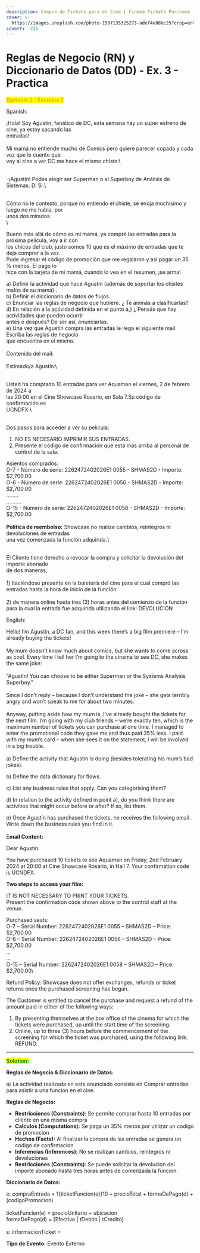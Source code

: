 ```yaml
---
description: Compra de Tickets para el Cine | Cinema Tickets Purchase
cover: >-
  https://images.unsplash.com/photo-1587135325273-adef4e88bc25?crop=entropy&cs=srgb&fm=jpg&ixid=M3wxOTcwMjR8MHwxfHNlYXJjaHw0fHxtb3ZpZSUyMHRpY2tldHN8ZW58MHx8fHwxNzQ0MzAwNTU2fDA&ixlib=rb-4.0.3&q=85
coverY: -235
---
```


# Reglas de Negocio (RN) y Diccionario de Datos (DD) - Ex. 3 - Practica

<mark style="color:orange;">**Ejercicio 2 - Exercise 2**</mark>

Spanish:

¡Hola! Soy Agustín, fanático de DC, esta semana hay un super estreno de cine, ya estoy sacando las\
entradas!\
\
Mi mamá no entiende mucho de Comics pero quiere parecer copada y cada vez que le cuento que\
voy al cine a ver DC me hace el mismo chiste:\
\
–¡Agustín! Podes elegir ser Superman o el Superboy de Análisis de Sistemas. Di Si.\
\
Cómo no le contesto, porque no entiendo el chiste, se enoja muchísimo y luego no me habla, por\
unos dos minutos.\
\
Bueno más allá de cómo es mi mamá, ya compré las entradas para la próxima película, voy a ir con\
los chicos del club, justo somos 10 que es el máximo de entradas que te deja comprar a la vez.\
Pude ingresar el código de promoción que me regalaron y así pagar un 35 % menos. El pago lo\
hice con la tarjeta de mi mamá, cuando lo vea en el resumen, ¡se arma!

a) Definir la actividad que hace Agustín (además de soportar los chistes malos de su mamá) .\
b) Definir el diccionario de datos de flujos.\
c) Enunciar las reglas de negocio que hubiere. ¿ Te animás a clasificarlas?\
d) En relación a la actividad definida en el punto a,) ¿ Pensás que hay actividades que pueden ocurrir\
antes o después? De ser así, enunciarlas.\
e) Una vez que Agustín compra las entradas le llega el siguiente mail. Escriba las reglas de negocio\
que encuentra en el mismo. \
\
Contenido del mail:\
\
Estimado/a Agustín:\
\
Usted ha comprado 10 entradas para ver Aquaman el viernes, 2 de febrero de 2024 a\
las 20:00 en el Cine Showcase Rosario, en Sala 7.Su código de confirmación es\
UCNDFX.\
\
Dos pasos para acceder a ver su película:

1. NO ES NECESARIO IMPRIMIR SUS ENTRADAS.
2. Presente el código de confirmación que está más arriba al personal de control de la sala.

Asientos comprados:\
O-7 - Número de serie: 2262472402026E1 0055 - SHMAS2D - Importe: $2,700.00\
O-6 - Número de serie: 2262472402026E1 0056 - SHMAS2D - Importe: $2,700.00\
........\
..........\
O-15 - Número de serie: 2262472402026E1 0058 - SHMAS2D - Importe: $2,700.00\
\
**Política de reembolso:** Showcase no realiza cambios, reintegros ni devoluciones de entradas\
una vez comenzada la función adquirida.\
\
El Cliente tiene derecho a revocar la compra y solicitar la devolución del importe abonado\
de dos maneras, \
\
1\) haciéndose presente en la boletería del cine para el cual compró las\
entradas hasta la hora de inicio de la función. \
\
2\) de manera online hasta tres (3) horas&#x20;antes del comienzo de la función para la cual la entrada fue adquirida utilizando el link:&#x20;DEVOLUCIÓN

English:

Hello! I’m Agustín, a DC fan, and this week there’s a big film premiere – I’m already buying the tickets!\
\
My mum doesn’t know much about comics, but she wants to come across as cool. Every time I tell her I’m going to the cinema to see DC, she makes the same joke:\
\
“Agustín! You can choose to be either Superman or the Systems Analysis Superboy."\
\
Since I don’t reply – because I don’t understand the joke – she gets terribly angry and won’t speak to me for about two minutes.\
\
Anyway, putting aside how my mum is, I’ve already bought the tickets for the next film. I’m going with my club friends – we’re exactly ten, which is the maximum number of tickets you can purchase at one time. I managed to enter the promotional code they gave me and thus paid 35% less. I paid with my mum’s card – when she sees it on the statement, i will be involved in a big trouble. \
\
a) Define the activity that Agustín is doing (besides tolerating his mum’s bad jokes).

b) Define the data dictionary for flows.

c) List any business rules that apply. Can you categorising them?

d) In relation to the activity defined in point a), do you think there are activities that might occur before or after? If so, list them.

e) Once Agustín has purchased the tickets, he receives the following email. Write down the business rules you find in it.\
\
E**mail Content:**

Dear Agustín:

You have purchased 10 tickets to see Aquaman on Friday, 2nd February 2024 at 20:00 at Cine Showcase Rosario, in Hall 7. Your confirmation code is UCNDFX.

**Two steps to access your film:**

IT IS NOT NECESSARY TO PRINT YOUR TICKETS.\
Present the confirmation code shown above to the control staff at the venue.

Purchased seats:\
O-7 – Serial Number: 2262472402026E1 0055 – SHMAS2D – Price: $2,700.00\
O-6 – Serial Number: 2262472402026E1 0056 – SHMAS2D – Price: $2,700.00\
…\
…\
O-15 – Serial Number: 2262472402026E1 0058 – SHMAS2D – Price: $2,700.00\


Refund Policy: Showcase does not offer exchanges, refunds or ticket returns once the purchased screening has began.

The Customer is entitled to cancel the purchase and request a refund of the amount paid in either of the following ways:

1. By presenting themselves at the box office of the cinema for which the tickets were purchased, up until the start time of the screening.
2. Online, up to three (3) hours before the commencement of the screening for which the ticket was purchased, using the following link: REFUND.

***

<mark style="color:green;">**Solution:**</mark>

**Reglas de Negocio & Diccionario de Datos:**

a) La actividad realizada en este enunciado consiste en Comprar entradas para asistir a una funcion en el cine.&#x20;

**Reglas de Negocio:**

* **Restricciones (Constraints)**: Se permite comprar hasta 10 entradas por cliente en una misma compra
* **Calculos (Computations):** Se paga un 35% menos por utilizar un codigo de promocion&#x20;
* **Hechos (Facts):** Al finalizar la compra de las entradas se genera un codigo de confirmacion
* **Inferencias (Inferences):** No se realizan cambios, reintegros ni devoluciones
* **Restricciones (Constraints)**: Se puede solicitar la devolucion del importe abonado hasta tres horas antes de comenzada la funcion.&#x20;

**Diccionario de Datos:**

e: compraEntrada = 1{ticketFuncion(e)}10 + precioTotal + formaDePago(d) + (codigoPromocion)\
\
ticketFuncion(e) = precioUnitario + ubicacion \
formaDePago(d) = \[Efectivo | tDebito | tCredito] \
\
s: informacionTicket =&#x20;

**Tipo de Evento:** Evento Externo
